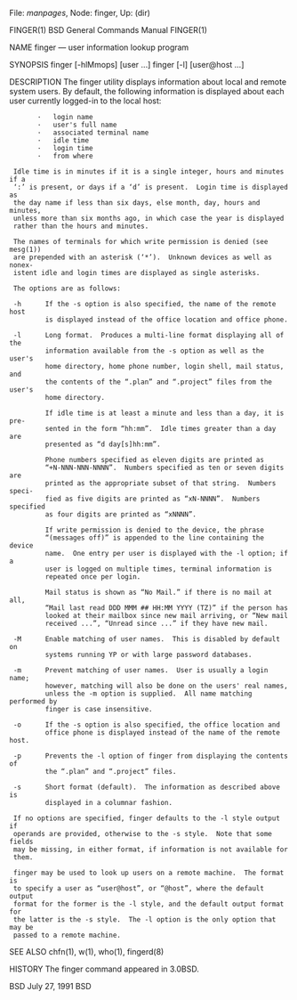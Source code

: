 File: *manpages*,  Node: finger,  Up: (dir)

FINGER(1)                 BSD General Commands Manual                FINGER(1)

NAME
     finger — user information lookup program

SYNOPSIS
     finger [-hlMmops] [user ...]
     finger [-l] [user@host ...]

DESCRIPTION
     The finger utility displays information about local and remote system
     users.  By default, the following information is displayed about each
     user currently logged-in to the local host:

           ·   login name
           ·   user's full name
           ·   associated terminal name
           ·   idle time
           ·   login time
           ·   from where

     Idle time is in minutes if it is a single integer, hours and minutes if a
     ‘:’ is present, or days if a ‘d’ is present.  Login time is displayed as
     the day name if less than six days, else month, day, hours and minutes,
     unless more than six months ago, in which case the year is displayed
     rather than the hours and minutes.

     The names of terminals for which write permission is denied (see mesg(1))
     are prepended with an asterisk (‘*’).  Unknown devices as well as nonex-
     istent idle and login times are displayed as single asterisks.

     The options are as follows:

     -h      If the -s option is also specified, the name of the remote host
             is displayed instead of the office location and office phone.

     -l      Long format.  Produces a multi-line format displaying all of the
             information available from the -s option as well as the user's
             home directory, home phone number, login shell, mail status, and
             the contents of the “.plan” and “.project” files from the user's
             home directory.

             If idle time is at least a minute and less than a day, it is pre-
             sented in the form “hh:mm”.  Idle times greater than a day are
             presented as “d day[s]hh:mm”.

             Phone numbers specified as eleven digits are printed as
             “+N-NNN-NNN-NNNN”.  Numbers specified as ten or seven digits are
             printed as the appropriate subset of that string.  Numbers speci-
             fied as five digits are printed as “xN-NNNN”.  Numbers specified
             as four digits are printed as “xNNNN”.

             If write permission is denied to the device, the phrase
             “(messages off)” is appended to the line containing the device
             name.  One entry per user is displayed with the -l option; if a
             user is logged on multiple times, terminal information is
             repeated once per login.

             Mail status is shown as “No Mail.” if there is no mail at all,
             “Mail last read DDD MMM ## HH:MM YYYY (TZ)” if the person has
             looked at their mailbox since new mail arriving, or “New mail
             received ...”, “Unread since ...” if they have new mail.

     -M      Enable matching of user names.  This is disabled by default on
             systems running YP or with large password databases.

     -m      Prevent matching of user names.  User is usually a login name;
             however, matching will also be done on the users' real names,
             unless the -m option is supplied.  All name matching performed by
             finger is case insensitive.

     -o      If the -s option is also specified, the office location and
             office phone is displayed instead of the name of the remote host.

     -p      Prevents the -l option of finger from displaying the contents of
             the “.plan” and “.project” files.

     -s      Short format (default).  The information as described above is
             displayed in a columnar fashion.

     If no options are specified, finger defaults to the -l style output if
     operands are provided, otherwise to the -s style.  Note that some fields
     may be missing, in either format, if information is not available for
     them.

     finger may be used to look up users on a remote machine.  The format is
     to specify a user as “user@host”, or “@host”, where the default output
     format for the former is the -l style, and the default output format for
     the latter is the -s style.  The -l option is the only option that may be
     passed to a remote machine.

SEE ALSO
     chfn(1), w(1), who(1), fingerd(8)

HISTORY
     The finger command appeared in 3.0BSD.

BSD                              July 27, 1991                             BSD

